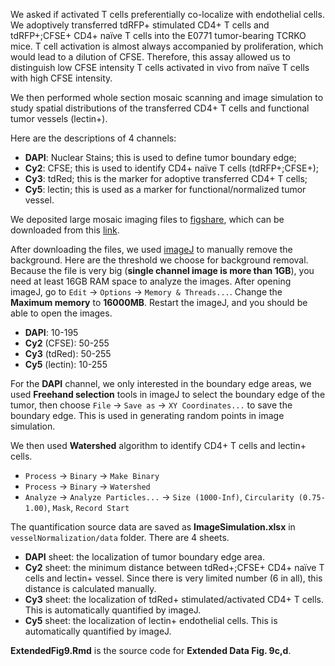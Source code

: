 We asked if activated T cells preferentially co-localize with endothelial cells. We adoptively transferred tdRFP+ stimulated CD4+ T cells and tdRFP+;CFSE+ CD4+ naïve T cells into the E0771 tumor-bearing TCRKO mice. T cell activation is almost always accompanied by proliferation, which would lead to a dilution of CFSE. Therefore, this assay allowed us to distinguish low CFSE intensity T cells activated in vivo from naïve T cells with high CFSE intensity.

We then performed whole section mosaic scanning and image simulation to study spatial distributions of the transferred CD4+ T cells and functional tumor vessels (lectin+).

Here are the descriptions of 4 channels:

* **DAPI**: Nuclear Stains; this is used to define tumor boundary edge;
* **Cy2**: CFSE; this is used to identify CD4+ naïve T cells (tdRFP+;CFSE+);
* **Cy3**: tdRed; this is the marker for adoptive transferred CD4+ T cells;
* **Cy5**: lectin; this is used as a marker for functional/normalized tumor vessel.

We deposited large mosaic imaging files to [figshare](https://figshare.com/), which can be downloaded from this [link](https://figshare.com/articles/New_draft_item/4625140).

After downloading the files, we used [imageJ](https://imagej.nih.gov/ij/) to manually remove the background. Here are the threshold we choose for background removal. Because the file is very big (**single channel image is more than 1GB**), you need at least 16GB RAM space to analyze the images. After opening imageJ, go to `Edit` -> `Options` -> `Memory & Threads...`. Change the **Maximum memory** to **16000MB**. Restart the imageJ, and you should be able to open the images.

* **DAPI**: 10-195
* **Cy2** (CFSE): 50-255
* **Cy3** (tdRed): 50-255
* **Cy5** (lectin): 10-255

For the **DAPI** channel, we only interested in the boundary edge areas, we used **Freehand selection** tools in imageJ to select the boundary edge of the tumor, then choose `File` -> `Save as` -> `XY Coordinates...` to save the boundary edge. This is used in generating random points in image simulation.

We then used **Watershed** algorithm to identify CD4+ T cells and lectin+ cells.

* `Process` -> `Binary` -> `Make Binary`
* `Process` -> `Binary` -> `Watershed`
* `Analyze` -> `Analyze Particles...` -> `Size (1000-Inf)`, `Circularity (0.75-1.00)`, `Mask`, `Record Start`

The quantification source data are saved as **ImageSimulation.xlsx** in `vesselNormalization/data` folder. There are 4 sheets.

* **DAPI** sheet: the localization of tumor boundary edge area.
* **Cy2** sheet: the minimum distance between tdRed+;CFSE+ CD4+ naïve T cells and lectin+ vessel. Since there is very limited number (6 in all), this distance is calculated manually.
* **Cy3** sheet: the localization of tdRed+ stimulated/activated CD4+ T cells. This is automatically quantified by imageJ.
* **Cy5** sheet: the localization of lectin+ endothelial cells. This is automatically quantified by imageJ.

**ExtendedFig9.Rmd** is the source code for **Extended Data Fig. 9c,d**.
